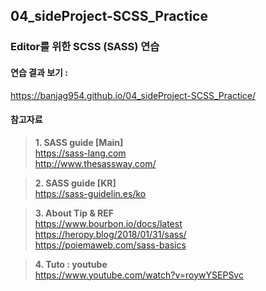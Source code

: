 ## 04_sideProject-SCSS_Practice

### Editor를 위한 SCSS (SASS) 연습

#### 연습 결과 보기 : <br>
https://banjag954.github.io/04_sideProject-SCSS_Practice/



#### 참고자료

>__1. SASS guide [Main]__ <br>
>https://sass-lang.com<br>
>http://www.thesassway.com/<br>

>__2. SASS guide [KR]__ <br>
>https://sass-guidelin.es/ko

>__3. About Tip & REF__ <br>
>https://www.bourbon.io/docs/latest<br>
>https://heropy.blog/2018/01/31/sass/<br>
>https://poiemaweb.com/sass-basics<br>

>__4. Tuto : youtube__<br>
>https://www.youtube.com/watch?v=roywYSEPSvc
